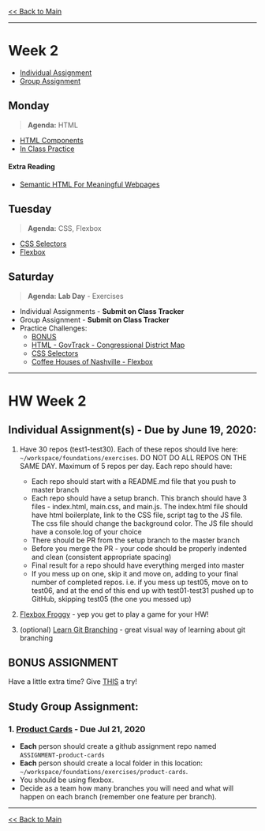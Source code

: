 [<< Back to Main](../README.md)

---

# Week 2
- [Individual Assignment](#hw-week-2)
- [Group Assignment](#study-group-assignment)

## Monday
> **Agenda:** HTML
- [HTML Components](HTML_COMPONENTS.md)
- [In Class Practice](HTML_COMPONENTS.md#practice)

#### Extra Reading
- [Semantic HTML For Meaningful Webpages](https://seekbrevity.com/semantic-markup-important-web-design/)

## Tuesday
> **Agenda:** CSS, Flexbox
- [CSS Selectors](CSS_SELECTORS.md)
- [Flexbox](FLEXBOX.md)

## Saturday
> **Agenda:** **Lab Day** - Exercises
- Individual Assignments - **Submit on Class Tracker**
- Group Assignment - **Submit on Class Tracker**
- Practice Challenges:
    - [BONUS](#bonus-assignment)
    - [HTML - GovTrack - Congressional District Map](HTML_COMPONENTS.md#practice)
    - [CSS Selectors](CSS_SELECTORS.md#practice)
    - [Coffee Houses of Nashville - Flexbox](FLEXBOX.md#practice-coffee-houses-of-nashville)
---
# HW Week 2
## Individual Assignment(s) - Due by June 19, 2020:
1.  Have 30 repos (test1-test30). Each of these repos should live here: `~/workspace/foundations/exercises`.  DO NOT DO ALL REPOS ON THE SAME DAY.  Maximum of 5 repos per day.  Each repo should have:
    * Each repo should start with a README.md file that you push to master branch
    * Each repo should have a setup branch. This branch should have 3 files - index.html, main.css, and main.js. The index.html file should have html boilerplate, link to the CSS file, script tag to the JS file. The css file should change the background color.  The JS file should have a console.log of your choice
    * There should be PR from the setup branch to the master branch
    * Before you merge the PR - your code should be properly indented and clean (consistent appropriate spacing)
    * Final result for a repo should have everything merged into master
    * If you mess up on one, skip it and move on, adding to your final number of completed repos. i.e. if you mess up test05, move on to test06, and at the end of this end up with test01-test31 pushed up to GitHub, skipping test05 (the one you messed up)

2.  [Flexbox Froggy](https://flexboxfroggy.com/) - yep you get to play a game for your HW!
3.  (optional) [Learn Git Branching](https://learngitbranching.js.org/?locale=en_US)  - great visual way of learning about git branching

## BONUS ASSIGNMENT
Have a little extra time?  Give [THIS](https://github.com/nss-nightclass-projects/exercise-vault/blob/master/CSS_theme_challenge.md) a try!

## Study Group Assignment:
### 1. [Product Cards](https://github.com/nss-nightclass-projects/exercise-vault/blob/master/HTML_CSS_product_cards.md) - Due Jul 21, 2020
- **Each** person should create a github assignment repo named `ASSIGNMENT-product-cards`
-  **Each** person should create a local folder in this location: `~/workspace/foundations/exercises/product-cards`. 
- You should be using flexbox. 
- Decide as a team how many branches you will need and what will happen on each branch (remember one feature per branch).

---
[<< Back to Main](../README.md)
